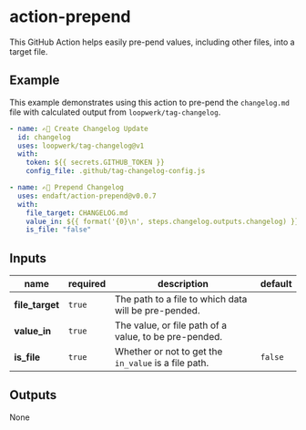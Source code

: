 # action-prepend

This GitHub Action helps easily pre-pend values, including other files, into a target file.

## Example

This example demonstrates using this action to pre-pend the `changelog.md` file with calculated output from `loopwerk/tag-changelog`.

```yaml
- name: ✍🏼 Create Changelog Update
  id: changelog
  uses: loopwerk/tag-changelog@v1
  with:
    token: ${{ secrets.GITHUB_TOKEN }}
    config_file: .github/tag-changelog-config.js

- name: ✍🏼 Prepend Changelog
  uses: endaft/action-prepend@v0.0.7
  with:
    file_target: CHANGELOG.md
    value_in: ${{ format('{0}\n', steps.changelog.outputs.changelog) }}
    is_file: "false"
```

## Inputs

| name            | required | description                                                         | default |
| --------------- | -------- | ------------------------------------------------------------------- | ------- |
| **file_target** | `true`   | The path to a file to which data will be pre-pended.                |         |
| **value_in**    | `true`   | The value, or file path of a value, to be pre-pended.               |         |
| **is_file**     | `true`   | Whether or not to get the `in_value` is a file path.                | `false` |

## Outputs

None
